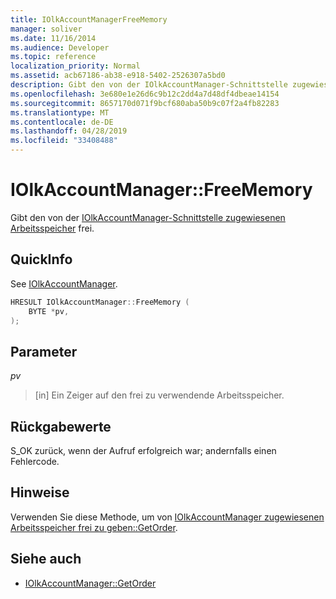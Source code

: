 ```yaml
---
title: IOlkAccountManagerFreeMemory
manager: soliver
ms.date: 11/16/2014
ms.audience: Developer
ms.topic: reference
localization_priority: Normal
ms.assetid: acb67186-ab38-e918-5402-2526307a5bd0
description: Gibt den von der IOlkAccountManager-Schnittstelle zugewiesenen Arbeitsspeicher frei.
ms.openlocfilehash: 3e680e1e26d6c9b12c2dd4a7d48df4dbeae14154
ms.sourcegitcommit: 8657170d071f9bcf680aba50b9c07f2a4fb82283
ms.translationtype: MT
ms.contentlocale: de-DE
ms.lasthandoff: 04/28/2019
ms.locfileid: "33408488"
---
```

# <a name="iolkaccountmanagerfreememory"></a>IOlkAccountManager::FreeMemory

Gibt den von der [IOlkAccountManager-Schnittstelle zugewiesenen Arbeitsspeicher](iolkaccountmanager.md) frei. 
  
## <a name="quick-info"></a>QuickInfo

See [IOlkAccountManager](iolkaccountmanager.md).
  
```cpp
HRESULT IOlkAccountManager::FreeMemory (  
    BYTE *pv, 
);
```

## <a name="parameters"></a>Parameter

_pv_
  
> [in] Ein Zeiger auf den frei zu verwendende Arbeitsspeicher.
    
## <a name="return-values"></a>Rückgabewerte

S_OK zurück, wenn der Aufruf erfolgreich war; andernfalls einen Fehlercode.
  
## <a name="remarks"></a>Hinweise

Verwenden Sie diese Methode, um von [IOlkAccountManager zugewiesenen Arbeitsspeicher frei zu geben::GetOrder](iolkaccountmanager-getorder.md).
  
## <a name="see-also"></a>Siehe auch

- [IOlkAccountManager::GetOrder](iolkaccountmanager-getorder.md)

